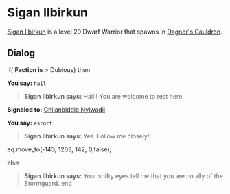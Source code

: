 # Sigan Ilbirkun



[Sigan Ilbirkun](/npc/70008) is a level 20 Dwarf Warrior that spawns in [Dagnor's Cauldron](/zone/70).



## Dialog

if( **Faction is** > Dubious) then


**You say:** `hail`




>**Sigan Ilbirkun says:** Hail!! You are welcome to rest here.



**Signaled to:**  [Ghilanbiddle Nylwadil](/npc/70007)


**You say:** `escort`




>**Sigan Ilbirkun says:** Yes. Follow me closely!!



eq.move_to(-143, 1203, 142, 0,false);


else


>**Sigan Ilbirkun says:** Your shifty eyes tell me that you are no ally of the Stormguard.
end

